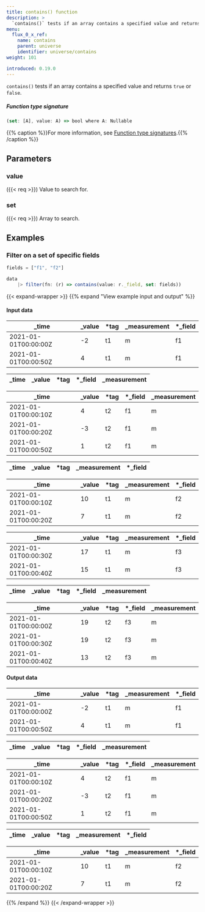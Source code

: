 ```yaml
---
title: contains() function
description: >
  `contains()` tests if an array contains a specified value and returns `true` or `false`.
menu:
  flux_0_x_ref:
    name: contains
    parent: universe
    identifier: universe/contains
weight: 101

introduced: 0.19.0
---
```


<!------------------------------------------------------------------------------

IMPORTANT: This page was generated from comments in the Flux source code. Any
edits made directly to this page will be overwritten the next time the
documentation is generated. 

To make updates to this documentation, update the function comments above the
function definition in the Flux source code:

https://github.com/influxdata/flux/blob/master/stdlib/universe/universe.flux#L3556-L3556

Contributing to Flux: https://github.com/influxdata/flux#contributing
Fluxdoc syntax: https://github.com/influxdata/flux/blob/master/docs/fluxdoc.md

------------------------------------------------------------------------------->

`contains()` tests if an array contains a specified value and returns `true` or `false`.



##### Function type signature

```js
(set: [A], value: A) => bool where A: Nullable
```

{{% caption %}}For more information, see [Function type signatures](/flux/v0.x/function-type-signatures/).{{% /caption %}}

## Parameters

### value
({{< req >}})
Value to search for.



### set
({{< req >}})
Array to search.




## Examples

### Filter on a set of specific fields

```js
fields = ["f1", "f2"]

data
    |> filter(fn: (r) => contains(value: r._field, set: fields))

```

{{< expand-wrapper >}}
{{% expand "View example input and output" %}}

#### Input data

| _time                | _value  | *tag | _measurement  | *_field |
| -------------------- | ------- | ---- | ------------- | ------- |
| 2021-01-01T00:00:00Z | -2      | t1   | m             | f1      |
| 2021-01-01T00:00:50Z | 4       | t1   | m             | f1      |

| _time  | _value  | *tag | *_field | _measurement  |
| ------ | ------- | ---- | ------- | ------------- |

| _time                | _value  | *tag | *_field | _measurement  |
| -------------------- | ------- | ---- | ------- | ------------- |
| 2021-01-01T00:00:10Z | 4       | t2   | f1      | m             |
| 2021-01-01T00:00:20Z | -3      | t2   | f1      | m             |
| 2021-01-01T00:00:50Z | 1       | t2   | f1      | m             |

| _time  | _value  | *tag | _measurement  | *_field |
| ------ | ------- | ---- | ------------- | ------- |

| _time                | _value  | *tag | _measurement  | *_field |
| -------------------- | ------- | ---- | ------------- | ------- |
| 2021-01-01T00:00:10Z | 10      | t1   | m             | f2      |
| 2021-01-01T00:00:20Z | 7       | t1   | m             | f2      |

| _time                | _value  | *tag | _measurement  | *_field |
| -------------------- | ------- | ---- | ------------- | ------- |
| 2021-01-01T00:00:30Z | 17      | t1   | m             | f3      |
| 2021-01-01T00:00:40Z | 15      | t1   | m             | f3      |

| _time  | _value  | *tag | *_field | _measurement  |
| ------ | ------- | ---- | ------- | ------------- |

| _time                | _value  | *tag | *_field | _measurement  |
| -------------------- | ------- | ---- | ------- | ------------- |
| 2021-01-01T00:00:00Z | 19      | t2   | f3      | m             |
| 2021-01-01T00:00:30Z | 19      | t2   | f3      | m             |
| 2021-01-01T00:00:40Z | 13      | t2   | f3      | m             |


#### Output data

| _time                | _value  | *tag | _measurement  | *_field |
| -------------------- | ------- | ---- | ------------- | ------- |
| 2021-01-01T00:00:00Z | -2      | t1   | m             | f1      |
| 2021-01-01T00:00:50Z | 4       | t1   | m             | f1      |

| _time  | _value  | *tag | *_field | _measurement  |
| ------ | ------- | ---- | ------- | ------------- |

| _time                | _value  | *tag | *_field | _measurement  |
| -------------------- | ------- | ---- | ------- | ------------- |
| 2021-01-01T00:00:10Z | 4       | t2   | f1      | m             |
| 2021-01-01T00:00:20Z | -3      | t2   | f1      | m             |
| 2021-01-01T00:00:50Z | 1       | t2   | f1      | m             |

| _time  | _value  | *tag | _measurement  | *_field |
| ------ | ------- | ---- | ------------- | ------- |

| _time                | _value  | *tag | _measurement  | *_field |
| -------------------- | ------- | ---- | ------------- | ------- |
| 2021-01-01T00:00:10Z | 10      | t1   | m             | f2      |
| 2021-01-01T00:00:20Z | 7       | t1   | m             | f2      |

{{% /expand %}}
{{< /expand-wrapper >}}
